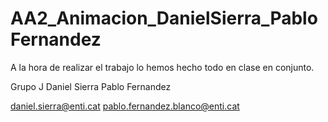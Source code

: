 # AA2_Animacion_DanielSierra_PabloFernandez
A la hora de realizar el trabajo lo hemos hecho todo en clase en conjunto.

Grupo J Daniel Sierra Pablo Fernandez

daniel.sierra@enti.cat pablo.fernandez.blanco@enti.cat
